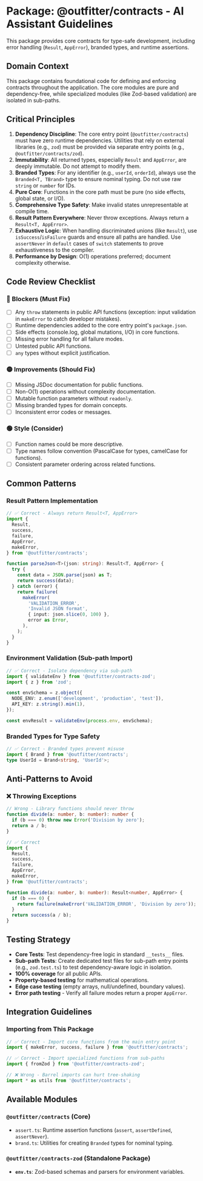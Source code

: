 # Package: @outfitter/contracts - AI Assistant Guidelines

This package provides core contracts for type-safe development, including error handling (`Result`, `AppError`), branded types, and runtime assertions.

## Domain Context

This package contains foundational code for defining and enforcing contracts throughout the application. The core modules are pure and dependency-free, while specialized modules (like Zod-based validation) are isolated in sub-paths.

## Critical Principles

1. **Dependency Discipline**: The core entry point (`@outfitter/contracts`) must have zero runtime dependencies. Utilities that rely on external libraries (e.g., `zod`) must be provided via separate entry points (e.g., `@outfitter/contracts/zod`).
2. **Immutability**: All returned types, especially `Result` and `AppError`, are deeply immutable. Do not attempt to modify them.
3. **Branded Types**: For any identifier (e.g., `userId`, `orderId`), always use the `Branded<T, TBrand>` type to ensure nominal typing. Do not use raw `string` or `number` for IDs.
4. **Pure Core**: Functions in the core path must be pure (no side effects, global state, or I/O).
5. **Comprehensive Type Safety**: Make invalid states unrepresentable at compile time.
6. **Result Pattern Everywhere**: Never throw exceptions. Always return a `Result<T, AppError>`.
7. **Exhaustive Logic**: When handling discriminated unions (like `Result`), use `isSuccess`/`isFailure` guards and ensure all paths are handled. Use `assertNever` in `default` cases of `switch` statements to prove exhaustiveness to the compiler.
8. **Performance by Design**: O(1) operations preferred; document complexity otherwise.

## Code Review Checklist

### 🔴 Blockers (Must Fix)

- [ ] Any `throw` statements in public API functions (exception: input validation in `makeError` to catch developer mistakes).
- [ ] Runtime dependencies added to the core entry point's `package.json`.
- [ ] Side effects (console.log, global mutations, I/O) in core functions.
- [ ] Missing error handling for all failure modes.
- [ ] Untested public API functions.
- [ ] `any` types without explicit justification.

### 🟡 Improvements (Should Fix)

- [ ] Missing JSDoc documentation for public functions.
- [ ] Non-O(1) operations without complexity documentation.
- [ ] Mutable function parameters without `readonly`.
- [ ] Missing branded types for domain concepts.
- [ ] Inconsistent error codes or messages.

### 🟢 Style (Consider)

- [ ] Function names could be more descriptive.
- [ ] Type names follow convention (PascalCase for types, camelCase for functions).
- [ ] Consistent parameter ordering across related functions.

## Common Patterns

### Result Pattern Implementation

```typescript
// ✅ Correct - Always return Result<T, AppError>
import {
  Result,
  success,
  failure,
  AppError,
  makeError,
} from '@outfitter/contracts';

function parseJson<T>(json: string): Result<T, AppError> {
  try {
    const data = JSON.parse(json) as T;
    return success(data);
  } catch (error) {
    return failure(
      makeError(
        'VALIDATION_ERROR',
        'Invalid JSON format',
        { input: json.slice(0, 100) },
        error as Error,
      ),
    );
  }
}
```

### Environment Validation (Sub-path Import)

```typescript
// ✅ Correct - Isolate dependency via sub-path
import { validateEnv } from '@outfitter/contracts-zod';
import { z } from 'zod';

const envSchema = z.object({
  NODE_ENV: z.enum(['development', 'production', 'test']),
  API_KEY: z.string().min(1),
});

const envResult = validateEnv(process.env, envSchema);
```

### Branded Types for Type Safety

```typescript
// ✅ Correct - Branded types prevent misuse
import { Brand } from '@outfitter/contracts';
type UserId = Brand<string, 'UserId'>;
```

## Anti-Patterns to Avoid

### ❌ Throwing Exceptions

```typescript
// Wrong - Library functions should never throw
function divide(a: number, b: number): number {
  if (b === 0) throw new Error('Division by zero');
  return a / b;
}

// ✅ Correct
import {
  Result,
  success,
  failure,
  AppError,
  makeError,
} from '@outfitter/contracts';

function divide(a: number, b: number): Result<number, AppError> {
  if (b === 0) {
    return failure(makeError('VALIDATION_ERROR', 'Division by zero'));
  }
  return success(a / b);
}
```

## Testing Strategy

- **Core Tests**: Test dependency-free logic in standard `__tests__` files.
- **Sub-path Tests**: Create dedicated test files for sub-path entry points (e.g., `zod.test.ts`) to test dependency-aware logic in isolation.
- **100% coverage** for all public APIs.
- **Property-based testing** for mathematical operations.
- **Edge case testing** (empty arrays, null/undefined, boundary values).
- **Error path testing** - Verify all failure modes return a proper `AppError`.

## Integration Guidelines

### Importing from This Package

```typescript
// ✅ Correct - Import core functions from the main entry point
import { makeError, success, failure } from '@outfitter/contracts';

// ✅ Correct - Import specialized functions from sub-paths
import { fromZod } from '@outfitter/contracts-zod';

// ❌ Wrong - Barrel imports can hurt tree-shaking
import * as utils from '@outfitter/contracts';
```

## Available Modules

### `@outfitter/contracts` (Core)

- `assert.ts`: Runtime assertion functions (`assert`, `assertDefined`, `assertNever`).
- `brand.ts`: Utilities for creating `Branded` types for nominal typing.

### `@outfitter/contracts-zod` (Standalone Package)

- **`env.ts`**: Zod-based schemas and parsers for environment variables.
